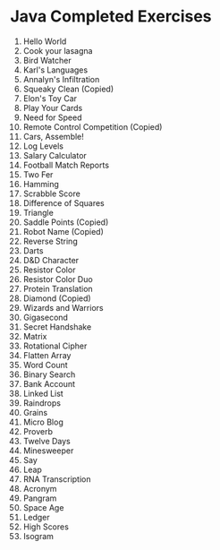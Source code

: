 # Java Completed Exercises
1. Hello World
2. Cook your lasagna
3. Bird Watcher
4. Karl's Languages
5. Annalyn's Infiltration
6. Squeaky Clean (Copied)
7. Elon's Toy Car
8. Play Your Cards
9. Need for Speed
10. Remote Control Competition (Copied)
11. Cars, Assemble!
12. Log Levels
13. Salary Calculator
14. Football Match Reports
15. Two Fer
16. Hamming
17. Scrabble Score
18. Difference of Squares
19. Triangle
20. Saddle Points (Copied)
21. Robot Name (Copied)
22. Reverse String
23. Darts
24. D&D Character
25. Resistor Color
26. Resistor Color Duo
27. Protein Translation
28. Diamond (Copied)
29. Wizards and Warriors
30. Gigasecond
31. Secret Handshake
32. Matrix
33. Rotational Cipher
34. Flatten Array
35. Word Count
36. Binary Search
37. Bank Account
38. Linked List
39. Raindrops
40. Grains
41. Micro Blog
42. Proverb
43. Twelve Days
44. Minesweeper
45. Say
46. Leap
47. RNA Transcription
48. Acronym
49. Pangram
50. Space Age
51. Ledger
52. High Scores
53. Isogram